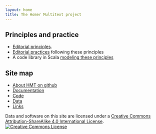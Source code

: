 ```yaml
---
layout: home
title: The Homer Multitext project
---
```



## Principles and practice



-   [Editorial principles](hmt-editing-principles).
-   [Editorial practices](hmt-editors-guide) following these principles
-   A code library in  Scala [modeling these principles](hmt-textmodel)








## Site map

- [About HMT on github](about)
- [Documentation](http://homermultitext.github.io/hmt-docs)
- [Code](code)
- [Data](http://homermultitext.github.io/hmt-archive)
- [Links](links)



Data and software on this site are licensed under a <a rel="license" href="http://creativecommons.org/licenses/by-sa/4.0/">Creative Commons Attribution-ShareAlike 4.0 International License</a>.<a rel="license" href="http://creativecommons.org/licenses/by-sa/4.0/"><img alt="Creative Commons License" style="border-width:0" src="https://i.creativecommons.org/l/by-sa/4.0/88x31.png" /></a>
